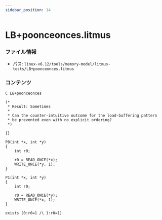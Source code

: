 ```yaml
---
sidebar_position: 14
---
```

# LB+poonceonces.litmus

### ファイル情報

- パス: `linux-v6.12/tools/memory-model/litmus-tests/LB+poonceonces.litmus`

### コンテンツ

```litmus
C LB+poonceonces

(*
 * Result: Sometimes
 *
 * Can the counter-intuitive outcome for the load-buffering pattern
 * be prevented even with no explicit ordering?
 *)

{}

P0(int *x, int *y)
{
	int r0;

	r0 = READ_ONCE(*x);
	WRITE_ONCE(*y, 1);
}

P1(int *x, int *y)
{
	int r0;

	r0 = READ_ONCE(*y);
	WRITE_ONCE(*x, 1);
}

exists (0:r0=1 /\ 1:r0=1)

```
